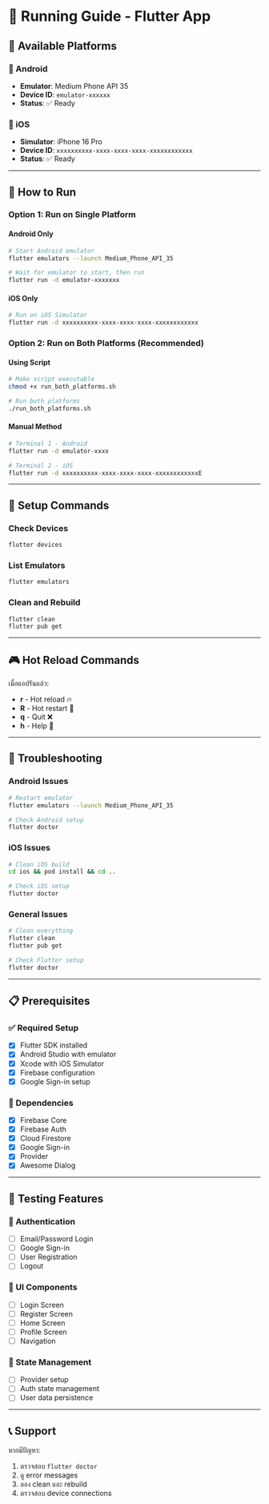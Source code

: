 # 🚀 Running Guide - Flutter App

## 📱 Available Platforms

### 🤖 Android
- **Emulator**: Medium Phone API 35
- **Device ID**: `emulator-xxxxxx`
- **Status**: ✅ Ready

### 🍎 iOS  
- **Simulator**: iPhone 16 Pro
- **Device ID**: `xxxxxxxxxx-xxxx-xxxx-xxxx-xxxxxxxxxxxx`
- **Status**: ✅ Ready

---

## 🎯 How to Run

### Option 1: Run on Single Platform

#### Android Only
```bash
# Start Android emulator
flutter emulators --launch Medium_Phone_API_35

# Wait for emulator to start, then run
flutter run -d emulator-xxxxxxx
```

#### iOS Only
```bash
# Run on iOS Simulator
flutter run -d xxxxxxxxxx-xxxx-xxxx-xxxx-xxxxxxxxxxxx
```

### Option 2: Run on Both Platforms (Recommended)

#### Using Script
```bash
# Make script executable
chmod +x run_both_platforms.sh

# Run both platforms
./run_both_platforms.sh
```

#### Manual Method
```bash
# Terminal 1 - Android
flutter run -d emulator-xxxx

# Terminal 2 - iOS  
flutter run -d xxxxxxxxxx-xxxx-xxxx-xxxx-xxxxxxxxxxxxE
```

---

## 🔧 Setup Commands

### Check Devices
```bash
flutter devices
```

### List Emulators
```bash
flutter emulators
```

### Clean and Rebuild
```bash
flutter clean
flutter pub get
```

---

## 🎮 Hot Reload Commands

เมื่อแอปรันแล้ว:
- **r** - Hot reload 🔥
- **R** - Hot restart 🔄
- **q** - Quit ❌
- **h** - Help 📖

---

## 🐛 Troubleshooting

### Android Issues
```bash
# Restart emulator
flutter emulators --launch Medium_Phone_API_35

# Check Android setup
flutter doctor
```

### iOS Issues
```bash
# Clean iOS build
cd ios && pod install && cd ..

# Check iOS setup  
flutter doctor
```

### General Issues
```bash
# Clean everything
flutter clean
flutter pub get

# Check Flutter setup
flutter doctor
```

---

## 📋 Prerequisites

### ✅ Required Setup
- [x] Flutter SDK installed
- [x] Android Studio with emulator
- [x] Xcode with iOS Simulator
- [x] Firebase configuration
- [x] Google Sign-in setup

### 🔧 Dependencies
- [x] Firebase Core
- [x] Firebase Auth
- [x] Cloud Firestore
- [x] Google Sign-in
- [x] Provider
- [x] Awesome Dialog

---

## 🎯 Testing Features

### 🔐 Authentication
- [ ] Email/Password Login
- [ ] Google Sign-in
- [ ] User Registration
- [ ] Logout

### 📱 UI Components
- [ ] Login Screen
- [ ] Register Screen
- [ ] Home Screen
- [ ] Profile Screen
- [ ] Navigation

### 🔄 State Management
- [ ] Provider setup
- [ ] Auth state management
- [ ] User data persistence

---

## 📞 Support

หากมีปัญหา:
1. ตรวจสอบ `flutter doctor`
2. ดู error messages
3. ลอง clean และ rebuild
4. ตรวจสอบ device connections 
